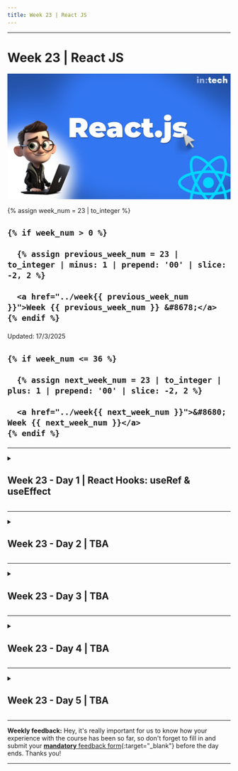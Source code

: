 ```yaml
---
title: Week 23 | React JS
---
```


<hr class="mb-0">

<h1 id="{{ Week 23-React JS | slugify }}">
  <span class="week-prefix">Week 23 |</span> React JS
</h1>

<img src="assets/React.js.jpg" />

<div class="week-controls">

  {% assign week_num = 23 | to_integer %}

  <h2 class="week-controls__previous_week">

    {% if week_num > 0 %}

      {% assign previous_week_num = 23 | to_integer | minus: 1 | prepend: '00' | slice: -2, 2 %}

      <a href="../week{{ previous_week_num }}">Week {{ previous_week_num }} &#8678;</a>
    {% endif %}

  </h2>

  <span>Updated: 17/3/2025</span>

  <h2 class="week-controls__next_week">

    {% if week_num <= 36 %}

      {% assign next_week_num = 23 | to_integer | plus: 1 | prepend: '00' | slice: -2, 2 %}

      <a href="../week{{ next_week_num }}">&#8680; Week {{ next_week_num }}</a>
    {% endif %}

  </h2>

</div>

---

<!-- Week 23 - Day 1 | React Hooks: useRef & useEffect -->
<details markdown="1">
  <summary>
    <h2>
      <span class="summary-day">Week 23 - Day 1</span> | React Hooks: useRef & useEffect</h2>
  </summary>

### Schedule

  - **Watch the lectures**
  - **Study the suggested material**
  - **Practice on the topics and share your questions**

### Study Plan

  Your instructor will share the video lectures with you. Here are the topics covered:

  - **Part 1:** useState Hook
  - **Part 2:** useRef Hook

  You can find the lecture code [here](https://github.com/in-tech-gration/WDX-180/tree/main/curriculum/week23/assets/day01/code){:target="_blank"}

  Remember, the code is a React app created using [vite](https://vite.dev/guide/#scaffolding-your-first-vite-project){:target="_blank"}.

  **Tips:**  
    - Temporarily disable ESLint: just at a comment at the top of the file: `/* eslint-disable */`  

  **References & Resources:**

  - **Hooks**  
    - [**React Hooks Lifecycle**](https://wavez.github.io/react-hooks-lifecycle/){:target="_blank"}  
      - [**Another view of the Component lifecycle**](){:target="_blank"}  
    - **A family of built-in functions in React that:**  
      - **are prefixed with “use”: useState, useRef, useEffect**  
      - **should ONLY be used inside Component functions**  
      - **should NOT be conditionally executed**  
  - **JavaScript:**  
    - **Highly recommended: [https://github.com/getify/You-Dont-Know-JS/blob/1st-ed/README.md](https://github.com/getify/You-Dont-Know-JS/blob/1st-ed/README.md){:target="_blank"}**  
      - I don’t believe *“Async and Performance”* and *“ES6 and Beyond”* are relevant today as they are a bit outdated these days, so you can skip them.  
      - You can read the 2nd edition of “[Scopes & Closures](https://github.com/getify/You-Dont-Know-JS/blob/2nd-ed/scope-closures/README.md){:target="_blank"}” since it’s ready and wait for the 2nd edition of *“Sync & Async”* and *“ES.Next & Beyond”*  
    - In order to master JS you should definitely master the following concepts:  
      - `this`  
      - anything asynchronous  
      - The object prototype  
    - Check out: [https://learn.js.org/](https://learn.js.org/){:target="_blank"}  
      - Feel free to comment and open a PR or suggest:  
        - [https://github.com/in-tech-gration/LearnJavascript](https://github.com/in-tech-gration/LearnJavascript){:target="_blank"}  
  - [**ReacTree**](https://marketplace.visualstudio.com/items?itemName=ReacTreeDev.reactree){:target="_blank"}  
  - [**Error Lens VSCode Extension**](https://marketplace.visualstudio.com/items?itemName=usernamehw.errorlens){:target="_blank"}  
  - React Rule: useState creates a unique state value for each Component instance  
  - React Rule: Try to avoid mixing native DOM API and React  
    - We reach out to the Refs when there’s no other way of doing something with the DOM.  
    - We use useRef to make use of a vanilla JS library that needs direct access to the DOM (e.g. D3, Google Maps, etc.)  
  - State  
    - If you need a value that depends or is “derived” from a state variable, you probably don’t need another state variable for that. Just try with a simple local variable.

<!-- Summary -->

### Exercises

  - **Try to turn the App.jsx into a shopping cart**  
    - Idea: update shopping cart with number of items added   
    - Idea: Update the total price of the shopping cart  
  - **Study: [useEffect](https://react.dev/reference/react/useEffect){:target="_blank"}**  
  - **Study:** Render & Commit: [https://react.dev/learn/render-and-commit](https://react.dev/learn/render-and-commit){:target="_blank"}
  - **Ideas:** refactor TrafficLight app using `useRef` and `useEffect`

  **IMPORTANT:** Make sure to complete all the tasks found in the **daily Progress Sheet** and update the sheet accordingly. Once you've updated the sheet, don't forget to `commit` and `push`. The progress draft sheet for this day is: **/user/week23/progress/progress.draft.w23.d01.csv**

  You should **NEVER** update the `draft` sheets directly, but rather work on a copy of them according to the instructions [found here](../week01/resources/PROGRESS-WORKFLOW.md).


<!-- Extra Resources -->

<!-- Sources and Attributions -->
  
</details>

<hr class="mt-1">

<!-- Week 23 - Day 2 | TBA -->
<details markdown="1">
  <summary>
    <h2>
      <span class="summary-day">Week 23 - Day 2</span> | TBA</h2>
  </summary>

### Schedule

  - **Study the suggested material**
  - **Practice on the topics and share your questions**

<!-- Study Plan -->

<!-- Summary -->

<!-- Exercises -->

<!-- Extra Resources -->

<!-- Sources and Attributions -->
  
</details>

<hr class="mt-1">

<!-- Week 23 - Day 3 | TBA -->
<details markdown="1">
  <summary>
    <h2>
      <span class="summary-day">Week 23 - Day 3</span> | TBA</h2>
  </summary>

### Schedule

  - **Watch the lectures**
  - **Study the suggested material**
  - **Practice on the topics and share your questions**

### Study Plan

  Your instructor will share the video lectures with you. Here are the topics covered:

  - **Part 1:** 
  - **Part 2:**

  You can find the lecture code [here](){:target="_blank"}

  **Lecture Notes & Questions:**

  **References & Resources:**

<!-- Summary -->

<!-- Exercises -->

### Extra Resources

  ---



  _Photo by []()_


<!-- Sources and Attributions -->
  
</details>

<hr class="mt-1">

<!-- Week 23 - Day 4 | TBA -->
<details markdown="1">
  <summary>
    <h2>
      <span class="summary-day">Week 23 - Day 4</span> | TBA</h2>
  </summary>

### Schedule

  - **Study the suggested material**
  - **Practice on the topics and share your questions**

<!-- Study Plan -->

<!-- Summary -->

<!-- Exercises -->

<!-- Extra Resources -->

<!-- Sources and Attributions -->
  
</details>

<hr class="mt-1">

<!-- Week 23 - Day 5 | TBA -->
<details markdown="1">
  <summary>
    <h2>
      <span class="summary-day">Week 23 - Day 5</span> | TBA</h2>
  </summary>

### Schedule

  - **Watch the lectures**
  - **Study the suggested material**
  - **Practice on the topics and share your questions**

### Study Plan

  Your instructor will share the video lectures with you. Here are the topics covered:

  - **Part 1:** 
  - **Part 2:**

  You can find the lecture code [here](){:target="_blank"}

  **Lecture Notes & Questions:**

  **References & Resources:**

<!-- Summary -->

<!-- Exercises -->

### Extra Resources

  ---



  _Photo by []()_


<!-- Sources and Attributions -->
  
</details>


<hr class="mt-1">

**Weekly feedback:** Hey, it's really important for us to know how your experience with the course has been so far, so don't forget to fill in and submit your [**mandatory** feedback form](https://forms.gle/S6Zg3bbS2uuwsSZF9){:target="_blank"} before the day ends. Thanks you!



---

<!-- COMMENTS: -->
<script src="https://utteranc.es/client.js"
  repo="in-tech-gration/WDX-180"
  issue-term="pathname"
  theme="github-dark"
  crossorigin="anonymous"
  async>
</script>